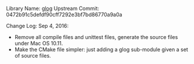 Library Name: [glog](https://github.com/google/glog)
Upstream Commit: 0472b91c5defdf90cff7292e3bf7bd86770a9a0a

Change Log:
Sep 4, 2016:  
- Remove all compile files and unittest files, generate the source files under Mac OS 10.11.
- Make the CMake file simpler: just adding a glog sub-module given a set of source files.